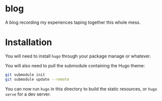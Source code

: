 # blog

A blog recording my experiences taping together this whole mess.

# Installation
You will need to install `hugo` through your package manage or whatever.

You will also need to pull the submodule containing the Hugo theme:
```sh
git submodule init
git submodule update --remote
```

You can now run `hugo` in this directory to build the static resources, or `hugo serve` for a dev server.